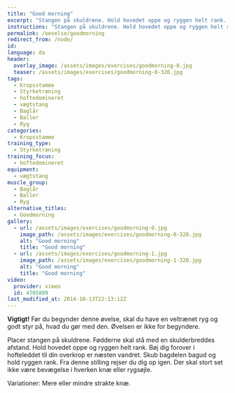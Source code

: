 ```yaml
---
title: "Good morning"
excerpt: "Stangen på skuldrene. Hold hovedet oppe og ryggen helt rank. Bøj dig forover, indtil din overkrop er parallel med jorden. Vend tilbage til samme stilling igen."
instructions: "Stangen på skuldrene. Hold hovedet oppe og ryggen helt rank. Bøj dig forover, indtil din overkrop er parallel med jorden. Vend tilbage til samme stilling igen."
permalink: /oevelse/goodmorning
redirect_from: /node/
id: 
language: da
header:
  overlay_image: /assets/images/exercises/goodmorning-0.jpg
  teaser: /assets/images/exercises/goodmorning-0-320.jpg
tags:
  - Kropsstamme
  - Styrketræning
  - hoftedomineret
  - vægtstang
  - Baglår
  - Baller
  - Ryg
categories:
  - Kropsstamme
training_type: 
  - Styrketræning
training_focus: 
  - hoftedomineret
equipment:
  - vægtstang
muscle_group:
  - Baglår
  - Baller
  - Ryg
alternative_titles:
  - Goodmorning
gallery:
  - url: /assets/images/exercises/goodmorning-0.jpg
    image_path: /assets/images/exercises/goodmorning-0-320.jpg
    alt: "Good morning"
    title: "Good morning"
  - url: /assets/images/exercises/goodmorning-1.jpg
    image_path: /assets/images/exercises/goodmorning-1-320.jpg
    alt: "Good morning"
    title: "Good morning"
video:
  provider: vimeo
  id: 4705899
last_modified_at: 2014-10-13T22:13:12Z
---
```


**Vigtigt!** Før du begynder denne øvelse, skal du have en veltrænet ryg og godt styr på, hvad du gør med den. Øvelsen er ikke for begyndere.

Placer stangen på skuldrene. Fødderne skal stå med en skulderbreddes afstand. Hold hovedet oppe og ryggen helt rank. Bøj dig forover i hofteleddet til din overkrop er næsten vandret. Skub bagdelen bagud og hold ryggen rank. Fra denne stilling rejser du dig op igen. Der skal stort set ikke være bevægelse i hverken knæ eller rygsøjle.

Variationer: Mere eller mindre strakte knæ.
